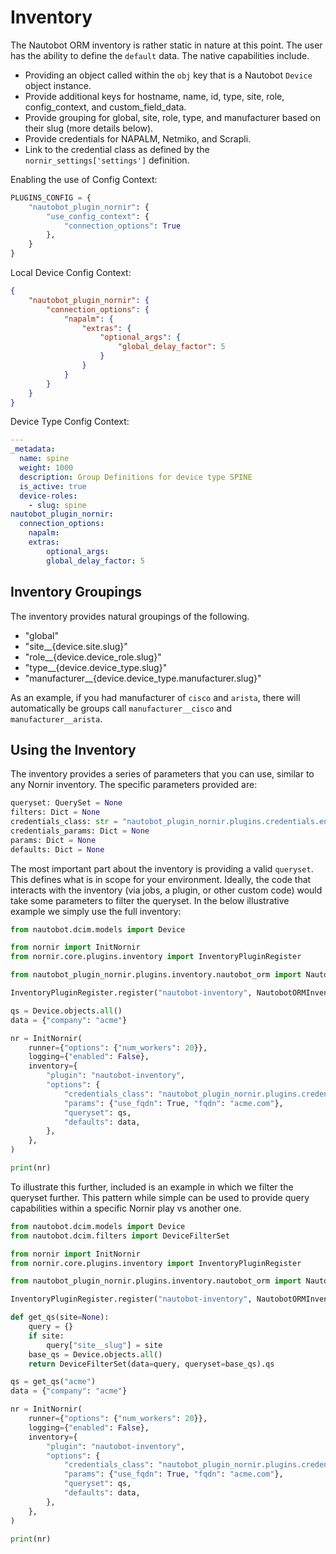 
# Inventory

The Nautobot ORM inventory is rather static in nature at this point. The user has the ability to define the `default` data. The native capabilities include.

* Providing an object called within the `obj` key that is a Nautobot `Device` object instance.
* Provide additional keys for hostname, name, id, type, site, role, config_context, and custom_field_data.
* Provide grouping for global, site, role, type, and manufacturer based on their slug (more details below).
* Provide credentials for NAPALM, Netmiko, and Scrapli.
* Link to the credential class as defined by the `nornir_settings['settings']` definition.

Enabling the use of Config Context:

```python
PLUGINS_CONFIG = {
    "nautobot_plugin_nornir": {
        "use_config_context": {
            "connection_options": True
        },
    }
}
```

Local Device Config Context:

```json
{
    "nautobot_plugin_nornir": {
        "connection_options": {
            "napalm": {
                "extras": {
                    "optional_args": {
                        "global_delay_factor": 5
                    }
                }
            }
        }
    }
}
```
  
Device Type Config Context:
```yaml
---
_metadata:
  name: spine
  weight: 1000
  description: Group Definitions for device type SPINE
  is_active: true
  device-roles:
    - slug: spine
nautobot_plugin_nornir:
  connection_options:
    napalm:
    extras:
        optional_args:
        global_delay_factor: 5
```

## Inventory Groupings

The inventory provides natural groupings of the following.

* "global"
* "site__{device.site.slug}"
* "role__{device.device_role.slug}"
* "type__{device.device_type.slug}"
* "manufacturer__{device.device_type.manufacturer.slug}"

As an example, if you had manufacturer of `cisco` and `arista`, there will automatically be groups call `manufacturer__cisco` and `manufacturer__arista`.

## Using the Inventory

The inventory provides a series of parameters that you can use, similar to any Nornir inventory. The specific parameters provided are:

```python
queryset: QuerySet = None
filters: Dict = None
credentials_class: str = "nautobot_plugin_nornir.plugins.credentials.env_vars.CredentialsEnvVars"
credentials_params: Dict = None
params: Dict = None
defaults: Dict = None
```

The most important part about the inventory is providing a valid `queryset`. This defines what is in scope for your environment. Ideally, the code that interacts with the inventory (via jobs, a plugin, or other custom code) would take some parameters to filter the queryset. In the below illustrative example we simply use the full inventory:

```python
from nautobot.dcim.models import Device

from nornir import InitNornir
from nornir.core.plugins.inventory import InventoryPluginRegister

from nautobot_plugin_nornir.plugins.inventory.nautobot_orm import NautobotORMInventory

InventoryPluginRegister.register("nautobot-inventory", NautobotORMInventory)

qs = Device.objects.all()
data = {"company": "acme"}

nr = InitNornir(
    runner={"options": {"num_workers": 20}},
    logging={"enabled": False},
    inventory={
        "plugin": "nautobot-inventory",
        "options": {
            "credentials_class": "nautobot_plugin_nornir.plugins.credentials.env_vars.CredentialsEnvVars",
            "params": {"use_fqdn": True, "fqdn": "acme.com"},
            "queryset": qs,
            "defaults": data,
        },
    },
)

print(nr)
```

To illustrate this further, included is an example in which we filter the queryset further. This pattern while simple can be used to provide query capabilities within a specific Nornir play vs another one.

```python
from nautobot.dcim.models import Device
from nautobot.dcim.filters import DeviceFilterSet

from nornir import InitNornir
from nornir.core.plugins.inventory import InventoryPluginRegister

from nautobot_plugin_nornir.plugins.inventory.nautobot_orm import NautobotORMInventory

InventoryPluginRegister.register("nautobot-inventory", NautobotORMInventory)

def get_qs(site=None):
    query = {}
    if site:
        query["site__slug"] = site
    base_qs = Device.objects.all()
    return DeviceFilterSet(data=query, queryset=base_qs).qs

qs = get_qs("acme")
data = {"company": "acme"}

nr = InitNornir(
    runner={"options": {"num_workers": 20}},
    logging={"enabled": False},
    inventory={
        "plugin": "nautobot-inventory",
        "options": {
            "credentials_class": "nautobot_plugin_nornir.plugins.credentials.env_vars.CredentialsEnvVars",
            "params": {"use_fqdn": True, "fqdn": "acme.com"},
            "queryset": qs,
            "defaults": data,
        },
    },
)

print(nr)
```
